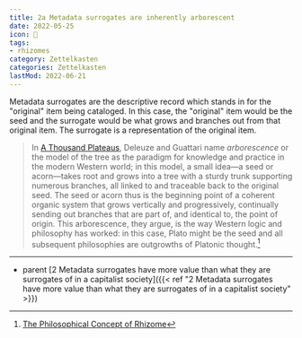 ```yaml
---
title: 2a Metadata surrogates are inherently arborescent
date: 2022-05-25
icon: 🔖
tags:
- rhizomes
category: Zettelkasten
categories: Zettelkasten
lastMod: 2022-06-21
---
```

Metadata surrogates are the descriptive record which stands in for the "original" item being cataloged. In this case, the "original" item would be the seed and the surrogate would be what grows and branches out from that original item. The surrogate is a representation of the original item.

> In [A Thousand Plateaus](https://itp.nyu.edu/classes/fungus/txts/DeleuzeGuattarirhizome.pdf), Deleuze and Guattari name *arborescence* or the model of the tree as the paradigm for knowledge and practice in the modern Western world; in this model, a small idea—a seed or acorn—takes root and grows into a tree with a sturdy trunk supporting numerous branches, all linked to and traceable back to the original seed. The seed or acorn thus is the beginning point of a coherent organic system that grows vertically and progressively, continually sending out branches that are part of, and identical to, the point of origin. This arborescence, they argue, is the way Western logic and philosophy has worked: in this case, Plato might be the seed and all subsequent philosophies are outgrowths of Platonic thought.[^1]

[^1]: [The Philosophical Concept of Rhizome](https://literariness.org/2017/04/26/the-philosophical-concept-of-rhizome/)

-----

- parent [2 Metadata surrogates have more value than what they are surrogates of in a capitalist society]({{< ref "2 Metadata surrogates have more value than what they are surrogates of in a capitalist society" >}})
